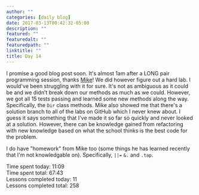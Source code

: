 ```yaml
---
author: ""
categories: [daily blog]
date: 2017-03-13T00:42:32-05:00
description: ""
featured: ""
featuredalt: ""
featuredpath: ""
linktitle: ""
title: Day 14
---
```


I promise a good blog post soon. It's almost 1am after a LONG pair programming session, thanks [Mike][1]! We did however figure out a hard lab. I would've been struggling with it for sure. It's not as ambiguous as it could be and we didn't break down our methods as much as we could. However, we got all 15 tests passing and learned some new methods along the way. Specifically, the `Dir` class methods. Mike also showed me that there's a solution branch to all of the labs on GitHub which I never knew about. I guess it says something that I've made it so far so quickly and never looked at a solution. However, there can be knowledge gained from refactoring with new knowledge based on what the school thinks is the best code for the problem.

I do have "homework" from Mike too (some things he has learned recently that I'm not knowledgable on). Specifically, `||=` `&.` and `.tap`.

Time spent today: 11:09  
Time spent total: 67:43  
Lessons completed today: 11  
Lessons completed total: 258

[1]: https://github.com/mk-etlinger
